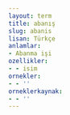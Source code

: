 ```yaml
---
layout: term
title: abanış
slug: abanis
lisan: Türkçe
anlamlar:
- Abanma işi
ozellikler:
- - isim
ornekler:
- - ''
orneklerkaynak:
- - ''
---
```

